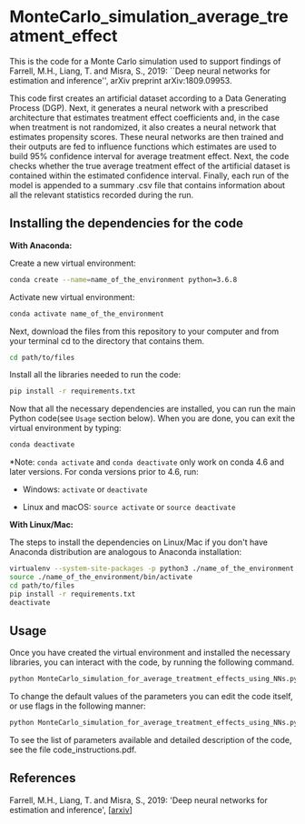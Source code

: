 # MonteCarlo_simulation_average_treatment_effect

This is the code for a Monte Carlo simulation used to support findings of Farrell, M.H., Liang, T. and Misra, S., 2019: ``Deep neural networks for estimation and inference'', arXiv preprint arXiv:1809.09953.

This code first creates an artificial dataset according to a Data Generating Process (DGP). Next, it generates a neural network with a prescribed architecture that estimates treatment effect coefficients and, in the case when treatment is not randomized, it also creates a neural network that estimates propensity scores. These neural networks are then trained and their outputs are fed to influence functions which estimates are used to build 95% confidence interval for average treatment effect. Next, the code checks whether the true average treatment effect of the artificial dataset is contained within the estimated confidence interval. Finally, each run of the model is appended to a summary .csv file that contains information about all the relevant statistics recorded during the run.

## Installing the dependencies for the code

**With Anaconda:**

Create a new virtual environment:
```sh
conda create --name=name_of_the_environment python=3.6.8
```
Activate new virtual environment:
```sh
conda activate name_of_the_environment
```
Next, download the files from this repository to your computer and from your terminal cd to the directory that contains them.
```sh
cd path/to/files
```
Install all the libraries needed to run the code:
```sh
pip install -r requirements.txt
```
Now that all the necessary dependencies are installed, you can run the main Python code(see `Usage` section below).
When you are done, you can exit the virtual environment by typing:
```sh
conda deactivate
```
*Note:
`conda activate` and `conda deactivate` only work on conda 4.6 and later versions. For conda versions prior to 4.6, run:

 * Windows: `activate` or `deactivate`

 * Linux and macOS: `source activate` or `source deactivate`  

**With Linux/Mac:**

The steps to install the dependencies on Linux/Mac if you don't have Anaconda distribution are analogous to Anaconda installation:
```sh
virtualenv --system-site-packages -p python3 ./name_of_the_environment
source ./name_of_the_environment/bin/activate
cd path/to/files
pip install -r requirements.txt
deactivate
```

## Usage
Once you have created the virtual environment and installed the necessary libraries, you can interact with the code, by running the following command.
```sh
python MonteCarlo_simulation_for_average_treatment_effects_using_NNs.py
```
To change the default values of the parameters you can edit the code itself, or use flags in the following manner: 
```sh
python MonteCarlo_simulation_for_average_treatment_effects_using_NNs.py --nconsumer_characteristics=100 --update=True --model=simple
```
To see the list of parameters available and detailed description of the code, see the file code_instructions.pdf. 

## References

Farrell, M.H., Liang, T. and Misra, S., 2019:
'Deep neural networks for estimation and inference', [<a href="https://arxiv.org/pdf/1809.09953.pdf">arxiv</a>]
